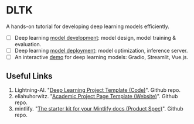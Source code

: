 # DLTK
A hands-on tutorial for developing deep learning models efficiently.

- [ ] Deep learning [model development](https://github.com/Jason-cs18/DLTK/tree/main/model_development): model design, model training & evaluation.
- [ ] Deep learning [model deployment](https://github.com/Jason-cs18/DLTK/tree/main/model_deployment): model optimization, inference server.
- [ ] An interactive [demo](https://github.com/Jason-cs18/DLTK/tree/main/model_demo) for deep learning models: Gradio, Streamlit, Vue.js.

## Useful Links
1. Lightning-AI. "[Deep Learning Project Template (Code)](https://github.com/Lightning-AI/deep-learning-project-template)". Github repo.
2. eliahuhorwitz. "[Academic Project Page Template (Website)](https://github.com/eliahuhorwitz/Academic-project-page-template)". Github repo.
3. mintlify. "[The starter kit for your Mintlify docs (Product Spec)](https://github.com/mintlify/starter)". Github repo.